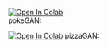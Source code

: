 [![Open In Colab](https://colab.research.google.com/assets/colab-badge.svg)](https://colab.research.google.com/github/AllanKamimura/AI/blob/master/image/GAN/Pokegan.ipynb)   
 pokeGAN:


[![Open In Colab](https://colab.research.google.com/assets/colab-badge.svg)](https://colab.research.google.com/github/AllanKamimura/AI/blob/master/image/GAN/pizzaGAN.ipynb)
 pizzaGAN:

